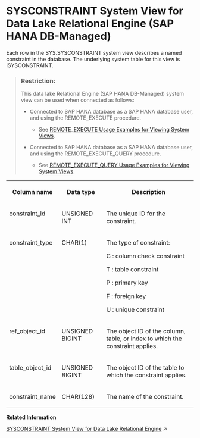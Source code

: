 <!-- loio7f6192e6d8db4a6da37fb888e0afcd62 -->

# SYSCONSTRAINT System View for Data Lake Relational Engine \(SAP HANA DB-Managed\)

Each row in the SYS.SYSCONSTRAINT system view describes a named constraint in the database. The underlying system table for this view is ISYSCONSTRAINT.



> ### Restriction:  
> This data lake Relational Engine \(SAP HANA DB-Managed\) system view can be used when connected as follows:
> 
> -   Connected to SAP HANA database as a SAP HANA database user, and using the REMOTE\_EXECUTE procedure.
> 
>     -   See [REMOTE\_EXECUTE Usage Examples for Viewing System Views](remote-execute-usage-examples-for-viewing-system-views-8b235c7.md).
> 
> -   Connected to SAP HANA database as a SAP HANA database user, and using the REMOTE\_EXECUTE\_QUERY procedure.
> 
>     -   See [REMOTE\_EXECUTE\_QUERY Usage Examples for Viewing System Views](remote-execute-query-usage-examples-for-viewing-system-views-ada51c0.md).




<table>
<tr>
<th valign="top">

Column name



</th>
<th valign="top">

Data type



</th>
<th valign="top">

Description



</th>
</tr>
<tr>
<td valign="top">

constraint\_id



</td>
<td valign="top">

UNSIGNED INT



</td>
<td valign="top">

The unique ID for the constraint.



</td>
</tr>
<tr>
<td valign="top">

constraint\_type



</td>
<td valign="top">

CHAR\(1\)



</td>
<td valign="top">

The type of constraint:

 C
 :   column check constraint

  T
 :   table constraint

  P
 :   primary key

  F
 :   foreign key

  U
 :   unique constraint

 

</td>
</tr>
<tr>
<td valign="top">

ref\_object\_id



</td>
<td valign="top">

UNSIGNED BIGINT



</td>
<td valign="top">

The object ID of the column, table, or index to which the constraint applies.



</td>
</tr>
<tr>
<td valign="top">

table\_object\_id



</td>
<td valign="top">

UNSIGNED BIGINT



</td>
<td valign="top">

The object ID of the table to which the constraint applies.



</td>
</tr>
<tr>
<td valign="top">

constraint\_name



</td>
<td valign="top">

CHAR\(128\)



</td>
<td valign="top">

The name of the constraint.



</td>
</tr>
</table>

**Related Information**  


[SYSCONSTRAINT System View for Data Lake Relational Engine](https://help.sap.com/viewer/19b3964099384f178ad08f2d348232a9/2023_1_QRC/en-US/3be757ac6c5f1014ace0e4235b05fb2d.html "Each row in the SYS.SYSCONSTRAINT system view describes a named constraint in the database. The underlying system table for this view is ISYSCONSTRAINT.") :arrow_upper_right:

